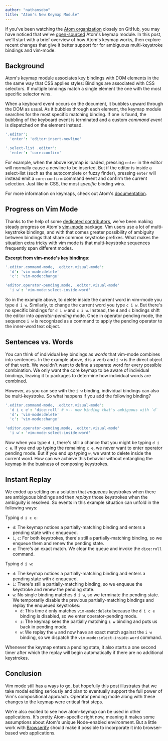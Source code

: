 ```yaml
---
author: "nathansobo"
title: "Atom's New Keymap Module"
---
```


If you've been watching the [Atom organization](https://github.com/atom) closely on GitHub, you may have noticed that we've [open-sourced](https://github.com/atom/atom-keymap) Atom's keymap module. In this post, we'll start with a brief overview of how Atom's keymap works, then explore recent changes that give it better support for for ambiguous multi-keystroke bindings and vim-mode.

<!--more-->

## Background

Atom's keymap module associates key bindings with DOM elements in the the same way that CSS applies styles: Bindings are associated with CSS selectors. If multiple bindings match a single element the one with the most specific selector wins.

When a keyboard event occurs on the document, it bubbles upward through the DOM as usual. As it bubbles through each element, the keymap module searches for the most specific matching binding. If one is found, the bubbling of the keyboard event is terminated and a custom _command event_ is dispatched on the element instead.

```coffee
'.editor':
  'enter': 'editor:insert-newline'

'.select-list .editor':
  'enter': 'core:confirm'
```

For example, when the above keymap is loaded, pressing `enter` in the editor will normally cause a newline to be inserted. But if the editor is inside a select-list (such as the autocomplete or fuzzy finder), pressing `enter` will instead emit a `core:confirm` command event and confirm the current selection. Just like in CSS, the most _specific_ binding wins.

For more information on keymaps, check out Atom's [documentation](https://flight-manual.atom.io/behind-atom/sections/keymaps-in-depth/).

## Progress on Vim Mode

Thanks to the help of some [dedicated contributors](https://github.com/atom/vim-mode/graphs/contributors), we've been making steady progress on Atom's [vim-mode](https://github.com/atom/vim-mode) package. Vim users use a lot of multi-keystroke bindings, and with that comes greater possibility of ambiguity between bindings that share common keystroke prefixes. What makes the situation extra tricky with vim mode is that multi-keystroke sequences frequently span different modes.

**Excerpt from vim-mode's key bindings:**

```coffee
'.editor.command-mode, .editor.visual-mode':
  'd': 'vim-mode:delete'
  'c': 'vim-mode:change'

'editor.operator-pending.mode, .editor.visual-mode'
  'i w': 'vim-mode:select-inside-word'
```

So in the example above, to delete inside the current word in vim-mode you type `d i w`. Similarly, to change the current word you type `c i w`. But there's no specific bindings for `d i w` and `c i w`. Instead, the `d` and `c` bindings shift the editor into _operator-pending_ mode. Once in operator pending mode, the sequence `i w` is recognized as a command to apply the pending operator to the inner-word text object.

## Sentences vs. Words

You can think of individual key bindings as _words_ that vim-mode combines into sentences. In the example above, `d` is a verb and `i w` is the direct object of that verb. We wouldn't want to define a separate word for every possible combination. We only want the core keymap to be aware of individual bindings, leaving it to packages to determine how individual words are combined.

However, as you can see with the `i w` binding, individual bindings can also be multi-keystroke. So what happens if you add the following binding?

```coffee
'.editor.command-mode, .editor.visual-mode':
  'd i c e': 'dice:roll' # <-- new binding that's ambiguous with `d`
  'd': 'vim-mode:delete'
  'c': 'vim-mode:change'

'editor.operator-pending.mode, .editor.visual-mode'
  'i w': 'vim-mode:select-inside-word'
```

Now when you type `d i`, there's still a chance that you might be typing `d i c e`. If you end up typing the remaining `c e`, we never want to enter operator pending mode. But if you end up typing `w`, we want to delete inside the current word. How can we achieve this behavior without entangling the keymap in the business of composing keystrokes.

## Instant Replay

We ended up settling on a solution that _enqueues_ keystrokes when there are ambiguous bindings and then _replays_ those keystrokes when the ambiguity is resolved. So events in this example situation can unfold in the following ways:

Typing `d i c e`:

- `d`: The keymap notices a partially-matching binding and enters a pending state with `d` enqueued.
- `i`, `c`: For both keystrokes, there's still a partially-matching binding, so we enqueue them and renew the pending state.
- `e`: There's an exact match. We clear the queue and invoke the `dice:roll` command.

Typing `d i w`:

- `d`: The keymap notices a partially-matching binding and enters a pending state with `d` enqueued.
- `i`: There's still a partially-matching binding, so we enqueue the keystroke and renew the pending state.
- `w`: No single binding matches `d i w`, so we terminate the pending state. We temporarily disable the previous partially-matching bindings and replay the enqueued keystrokes:
  - `d`: This time `d` only matches `vim-mode:delete` because the `d i c e` binding is disabled, so we enter operator-pending mode.
  - `i`: The keymap sees the partially matching `i w` binding and puts us back in pending mode.
  - `w`: We replay the `w` and now have an exact match against the `i w` binding, so we dispatch the `vim-mode:select-inside-word` command.

Whenever the keymap enters a pending state, it also starts a one second timer after which the replay will begin automatically if there are no additional keystrokes.

## Conclusion

Vim mode still has a ways to go, but hopefully this post illustrates that we take modal editing seriously and plan to eventually support the full power of Vim's compositional approach. Operator pending mode along with these changes to the keymap were critical first steps.

We're also excited to see how atom-keymap can be used in other applications. It's pretty Atom-specific right now, meaning it makes some assumptions about Atom's unique Node-enabled environment. But a little work with [Browserify](https://github.com/substack/node-browserify) should make it possible to incorporate it into browser-based web applications.

